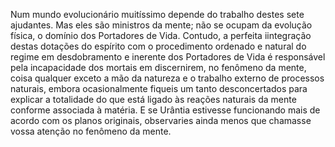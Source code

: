 ﻿Num mundo evolucionário muitíssimo depende do trabalho destes sete ajudantes. Mas eles são ministros da mente; não se ocupam da evolução física, o domínio dos Portadores de Vida. Contudo, a perfeita iintegração destas dotações do espírito com o procedimento ordenado e natural do regime em desdobramento e inerente dos Portadores de Vida é responsável pela incapacidade dos mortais em discernirem, no fenômeno da mente, coisa qualquer exceto a mão da natureza e o trabalho externo de processos naturais, embora ocasionalmente fiqueis um tanto desconcertados para explicar a totalidade do que está ligado às reações naturais da mente conforme associada à matéria. E se Urântia estivesse funcionando mais de acordo com os planos originais, observaries ainda menos que chamasse vossa atenção no fenômeno da mente.